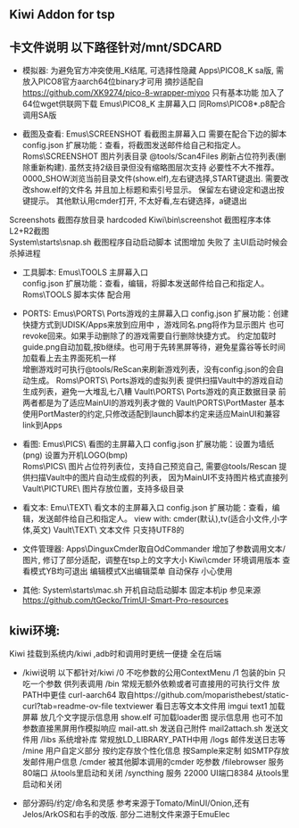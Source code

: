 ## Kiwi Addon for tsp 

## 卡文件说明 以下路径针对/mnt/SDCARD

- 模拟器:  为避免官方冲突使用_K结尾, 可选择性隐藏
Apps\PICO8_K	sa版, 需放入PICO8官方aarch64位binary才可用 摘抄适配自 https://github.com/XK9274/pico-8-wrapper-miyoo 只有基本功能 加入了64位wget供联网下载
Emus\PICO8_K	主屏幕入口 同Roms\PICO8\*.p8配合调用SA版

- 截图及查看:
Emus\SCREENSHOT	看截图主屏幕入口 需要在配合下边的脚本 
			config.json 扩展功能：查看，将截图发送邮件给自己和指定人。
Roms\SCREENSHOT	图片列表目录 @tools/Scan4Files 刷新占位符列表(删除重新构建). 虽然支持2级目录但没有缩略图层次支持 必要性不大不推荐。
			0000_SHOW浏览当前目录文件(show.elf),左右键选择,START键退出. 需要改改show.elf的文件名 并且加上标题和索引号显示。 保留左右键设定和退出按键提示。
			其他默认用cmder打开, 不太好看,左右键选择，a键退出

Screenshots		截图存放目录 hardcoded
Kiwi\bin\screenshot	截图程序本体 L2+R2截图  
System\starts\snap.sh	截图程序自动启动脚本 试图增加 失败了 主UI启动时候会杀掉进程

- 工具脚本:
Emus\TOOLS 	主屏幕入口	
		config.json 扩展功能：查看，编辑，将脚本发送邮件给自己和指定人。
Roms\TOOLS	脚本实体 配合用 		

- PORTS:
Emus\PORTS\	Ports游戏的主屏幕入口
		config.json 扩展功能：创建快捷方式到UDISK/Apps来放到应用中 ，游戏同名.png将作为显示图片 也可revoke回来。如果手动删除了的游戏需要自行删除快捷方式。
		约定加载时guide.png自动加载,按b继续。也可用于先转黑屏等待，避免星露谷等长时间加载看上去主界面死机一样   
                                增删游戏时可执行@tools/ReScan来刷新游戏列表，没有config.json的会自动生成。
Roms\PORTS\	Ports游戏的虚拟列表 提供扫描Vault中的游戏自动生成列表，避免一大堆乱七八糟
Vault\PORTS\	Ports游戏的真正数据目录 前两者都是为了适应MainUI的游戏列表才做的
Vault\PORTS\PortMaster	基本使用PortMaster的约定,只修改适配到launch脚本约定来适应MainUI和兼容link到Apps

- 看图:
Emus\PICS\	看图的主屏幕入口
		config.json 扩展功能：设置为墙纸(png) 设置为开机LOGO(bmp)  
Roms\PICS\	图片占位符列表位，支持自己预览自己,  需要@tools/Rescan 提供扫描Vault中的图片自动生成假的列表， 因为MainUI不支持图片格式直接列
Vault\PICTURE\	图片存放位置，支持多级目录

- 看文本:
Emu\TEXT\	看文本的主屏幕入口
		config.json 扩展功能：查看，编辑，发送邮件给自己和指定人。 view with: cmder(默认),tv(适合小文件,小字体,英文) 
Vault\TEXT\	文本文件 只支持UTF8的 

- 文件管理器:
Apps\DinguxCmder取自OdCommander 增加了参数调用文本/图片, 修订了部分适配，调整在tsp上的文字大小
Kiwi\cmder	环境调用版本 查看模式YB均可退出 编辑模式X出编辑菜单 自动保存 小心使用

- 其他:
System\starts\mac.sh 	开机自动启动脚本 固定本机ip 参见来源 https://github.com/tGecko/TrimUI-Smart-Pro-resources


## kiwi环境: 
Kiwi	挂载到系统内/kiwi ,adb时和调用时更统一便捷 全在后端

- /kiwi说明  以下都针对/kiwi
/0	不吃参数的公用ContextMenu
/1	包装的bin 只吃一个参数 供列表调用
/bin	常规无额外依赖或者可直接用的可执行文件 放PATH中更佳
	curl-aarch64	取自https://github.com/moparisthebest/static-curl?tab=readme-ov-file
	textviewer	看日志等文本文件用 imgui
	text1		加载屏幕 放几个文字提示信息用
	show.elf		可加载loader图 提示信息用  也可不加参数直接黑屏用作模拟响应
	mail-att.sh	发送自己附件
	mail2attach.sh	发送文件用
/libs	系统增补库 常规放LD_LIBRARY_PATH中用
/logs	邮件发送日志等
/mine	用户自定义部分 按约定存放个性化信息 按Sample来定制 如SMTP存放发邮件用户信息
/cmder		被其他脚本调用的cmder 吃参数
/filebrowser	服务 80端口 从tools里启动和关闭
/syncthing	服务 22000 UI端口8384 从tools里启动和关闭

- 部分源码/约定/命名和灵感 参考来源于Tomato/MinUI/Onion,还有Jelos/ArkOS和右手的改版. 部分二进制文件来源于EmuElec
